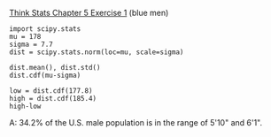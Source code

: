 [Think Stats Chapter 5 Exercise 1](http://greenteapress.com/thinkstats2/html/thinkstats2006.html#toc50) (blue men)

>> 
```
import scipy.stats
mu = 178
sigma = 7.7
dist = scipy.stats.norm(loc=mu, scale=sigma)

dist.mean(), dist.std()
dist.cdf(mu-sigma)

low = dist.cdf(177.8)    
high = dist.cdf(185.4)   
high-low
```
A: 34.2% of the U.S. male population is in the range of 5'10" and 6'1".
